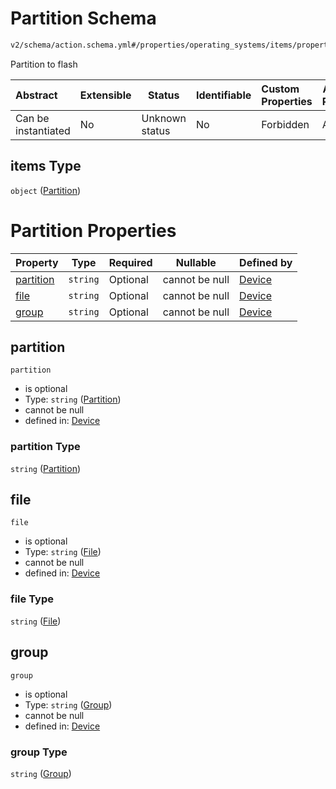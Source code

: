 # Partition Schema

```txt
v2/schema/action.schema.yml#/properties/operating_systems/items/properties/steps/items/properties/actions/items/oneOf/14/properties/fastboot:flash/properties/partitions/items
```

Partition to flash


| Abstract            | Extensible | Status         | Identifiable | Custom Properties | Additional Properties | Access Restrictions | Defined In                                                           |
| :------------------ | ---------- | -------------- | ------------ | :---------------- | --------------------- | ------------------- | -------------------------------------------------------------------- |
| Can be instantiated | No         | Unknown status | No           | Forbidden         | Allowed               | none                | [device.schema.json\*](../device.schema.json "open original schema") |

## items Type

`object` ([Partition](device-properties-operating-systems-operating-system-properties-steps-step-properties-group-step-action-oneof-fastbootflash-action-properties-fastbootflash-action-properties-partitions-partition.md))

# Partition Properties

| Property                | Type     | Required | Nullable       | Defined by                                                                                                                                                                                                                                                                                                                                                                                                                                 |
| :---------------------- | -------- | -------- | -------------- | :----------------------------------------------------------------------------------------------------------------------------------------------------------------------------------------------------------------------------------------------------------------------------------------------------------------------------------------------------------------------------------------------------------------------------------------- |
| [partition](#partition) | `string` | Optional | cannot be null | [Device](device-properties-operating-systems-operating-system-properties-steps-step-properties-group-step-action-oneof-fastbootflash-action-properties-fastbootflash-action-properties-partitions-partition-properties-partition.md "v2/schema/action.schema.yml#/properties/operating_systems/items/properties/steps/items/properties/actions/items/oneOf/14/properties/fastboot:flash/properties/partitions/items/properties/partition") |
| [file](#file)           | `string` | Optional | cannot be null | [Device](device-properties-operating-systems-operating-system-properties-steps-step-properties-group-step-action-oneof-fastbootflash-action-properties-fastbootflash-action-properties-partitions-partition-properties-file.md "v2/schema/action.schema.yml#/properties/operating_systems/items/properties/steps/items/properties/actions/items/oneOf/14/properties/fastboot:flash/properties/partitions/items/properties/file")           |
| [group](#group)         | `string` | Optional | cannot be null | [Device](device-properties-operating-systems-operating-system-properties-steps-step-properties-group-step-action-oneof-fastbootflash-action-properties-fastbootflash-action-properties-partitions-partition-properties-group.md "v2/schema/action.schema.yml#/properties/operating_systems/items/properties/steps/items/properties/actions/items/oneOf/14/properties/fastboot:flash/properties/partitions/items/properties/group")         |

## partition




`partition`

-   is optional
-   Type: `string` ([Partition](device-properties-operating-systems-operating-system-properties-steps-step-properties-group-step-action-oneof-fastbootflash-action-properties-fastbootflash-action-properties-partitions-partition-properties-partition.md))
-   cannot be null
-   defined in: [Device](device-properties-operating-systems-operating-system-properties-steps-step-properties-group-step-action-oneof-fastbootflash-action-properties-fastbootflash-action-properties-partitions-partition-properties-partition.md "v2/schema/action.schema.yml#/properties/operating_systems/items/properties/steps/items/properties/actions/items/oneOf/14/properties/fastboot:flash/properties/partitions/items/properties/partition")

### partition Type

`string` ([Partition](device-properties-operating-systems-operating-system-properties-steps-step-properties-group-step-action-oneof-fastbootflash-action-properties-fastbootflash-action-properties-partitions-partition-properties-partition.md))

## file




`file`

-   is optional
-   Type: `string` ([File](device-properties-operating-systems-operating-system-properties-steps-step-properties-group-step-action-oneof-fastbootflash-action-properties-fastbootflash-action-properties-partitions-partition-properties-file.md))
-   cannot be null
-   defined in: [Device](device-properties-operating-systems-operating-system-properties-steps-step-properties-group-step-action-oneof-fastbootflash-action-properties-fastbootflash-action-properties-partitions-partition-properties-file.md "v2/schema/action.schema.yml#/properties/operating_systems/items/properties/steps/items/properties/actions/items/oneOf/14/properties/fastboot:flash/properties/partitions/items/properties/file")

### file Type

`string` ([File](device-properties-operating-systems-operating-system-properties-steps-step-properties-group-step-action-oneof-fastbootflash-action-properties-fastbootflash-action-properties-partitions-partition-properties-file.md))

## group




`group`

-   is optional
-   Type: `string` ([Group](device-properties-operating-systems-operating-system-properties-steps-step-properties-group-step-action-oneof-fastbootflash-action-properties-fastbootflash-action-properties-partitions-partition-properties-group.md))
-   cannot be null
-   defined in: [Device](device-properties-operating-systems-operating-system-properties-steps-step-properties-group-step-action-oneof-fastbootflash-action-properties-fastbootflash-action-properties-partitions-partition-properties-group.md "v2/schema/action.schema.yml#/properties/operating_systems/items/properties/steps/items/properties/actions/items/oneOf/14/properties/fastboot:flash/properties/partitions/items/properties/group")

### group Type

`string` ([Group](device-properties-operating-systems-operating-system-properties-steps-step-properties-group-step-action-oneof-fastbootflash-action-properties-fastbootflash-action-properties-partitions-partition-properties-group.md))
